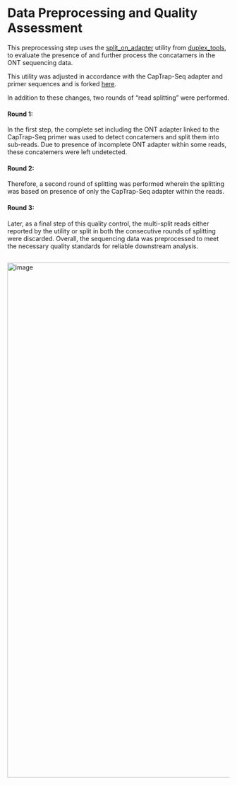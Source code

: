 # Data Preprocessing and Quality Assessment

This preprocessing step uses the [split_on_adapter]([url](https://github.com/nanoporetech/duplex-tools/blob/master/fillet.md)) utility from [duplex_tools](https://github.com/nanoporetech/duplex-tools), to evaluate the presence of and further process the concatamers in the ONT sequencing data.

This utility was adjusted in accordance with the CapTrap-Seq adapter and primer sequences and is forked [here](https://github.com/Gazal90/duplex-tools). 

In addition to these changes, two rounds of “read splitting” were performed. 

#### Round 1: 
In the first step, the complete set including the ONT adapter linked to the CapTrap-Seq primer was used to detect concatemers and split them into sub-reads. Due to presence of incomplete ONT adapter within some reads, these concatemers were left undetected. 
#### Round 2: 
Therefore, a second round of splitting was performed wherein the splitting was based on presence of only the CapTrap-Seq adapter within the reads. 
#### Round 3: 
Later, as a final step of this quality control, the multi-split reads either reported by the utility or split in both the consecutive rounds of splitting were discarded. 
Overall, the sequencing data was preprocessed to meet the necessary quality standards for reliable downstream analysis.

## 
<img width="1165" alt="image" src="https://github.com/user-attachments/assets/f6842bff-d4d1-43a2-a90c-52b9ac4485f6">

